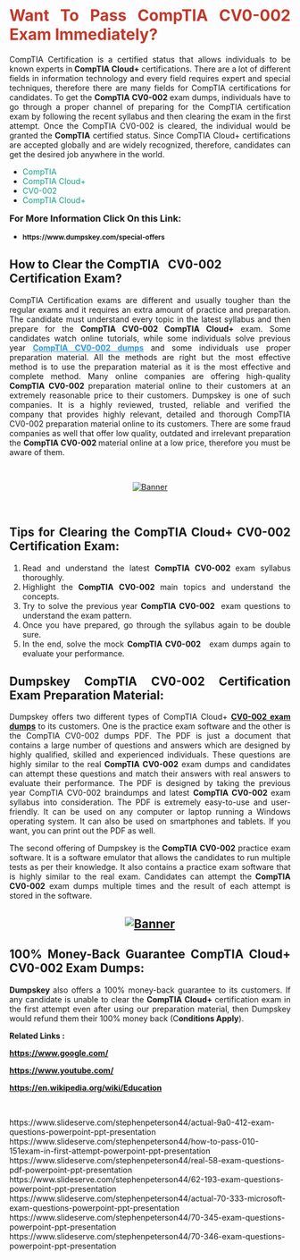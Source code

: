 <h1 style="text-align: justify;"><span style="color:#c0392b;"><strong>Want To Pass CompTIA CV0-002 Exam Immediately?</strong></span></h1>

<p style="text-align: justify;">CompTIA Certification is a certified status that allows individuals to be known experts in<strong> CompTIA Cloud+</strong> certifications. There are a lot of different fields in information technology and every field requires expert and special techniques, therefore there are many fields for CompTIA certifications for candidates. To get the <strong>CompTIA CV0-002 </strong>exam dumps, individuals have to go through a proper channel of preparing for the CompTIA certification exam by following the recent syllabus and then clearing the exam in the first attempt. Once the CompTIA CV0-002 is cleared, the individual would be granted the <strong>CompTIA</strong> certified status. Since CompTIA Cloud+ certifications are accepted globally and are widely recognized, therefore, candidates can get the desired job anywhere in the world.</p>

<ul>
	<li style="text-align: justify;"><span style="color:#16a085;">CompTIA</span></li>
	<li style="text-align: justify;"><span style="color:#16a085;">CompTIA Cloud+  </span></li>
	<li style="text-align: justify;"><span style="color:#16a085;">CV0-002</span></li>
	<li style="text-align: justify;"><span style="color:#16a085;">CompTIA Cloud+</span></li>
</ul>

<p style="text-align: justify;"><span style="font-size:16px;"><strong>For More Information Click On this Link:</strong></span></p>

<ul>
	<li style="text-align: justify;"><span style="font-size:12px;"><strong>https://www.dumpskey.com/special-offers</strong></span></li>
</ul>

<h2><strong>How to Clear the CompTIA   CV0-002 Certification Exam?</strong></h2>

<p style="text-align: justify;">CompTIA Certification exams are different and usually tougher than the regular exams and it requires an extra amount of practice and preparation. The candidate must understand every topic in the latest syllabus and then prepare for the <strong>CompTIA CV0-002 CompTIA Cloud+</strong> exam. Some candidates watch online tutorials, while some individuals solve previous year <a href="https://www.dumpskey.com/comptia/cv0-002-braindumps"><span style="color:#3498db;"><u><strong>CompTIA CV0-002 dumps</strong></u></span></a> and some individuals use proper preparation material. All the methods are right but the most effective method is to use the preparation material as it is the most effective and complete method. Many online companies are offering high-quality <strong>CompTIA CV0-002 </strong>preparation material online to their customers at an extremely reasonable price to their customers. Dumpskey is one of such companies. It is a highly reviewed, trusted, reliable and verified the company that provides highly relevant, detailed and thorough CompTIA CV0-002 preparation material online to its customers. There are some fraud companies as well that offer low quality, outdated and irrelevant preparation the <strong>CompTIA CV0-002 </strong>material online at a low price, therefore you must be aware of them.</p>

<p style="text-align: justify;"> </p>

<p style="text-align: center;"><a href="https://www.dumpskey.com/comptia/cv0-002-braindumps"><img src="http://soperdoper.com/search_portal/uploads/general_banners/1562740316_Untitled_Linked_Comp_01.gif" alt="Banner"/></a></p>

<p style="text-align: center;"> </p>

<h2 style="text-align: justify;"><strong>Tips for Clearing the CompTIA Cloud+ CV0-002 Certification Exam:</strong></h2>

<ol>
	<li style="text-align: justify;">Read and understand the latest <strong>CompTIA CV0-002 </strong>exam syllabus thoroughly.</li>
	<li style="text-align: justify;">Highlight the<strong> CompTIA CV0-002 </strong>main topics and understand the concepts.</li>
	<li style="text-align: justify;">Try to solve the previous year <strong>CompTIA CV0-002 </strong> exam questions to understand the exam pattern.</li>
	<li style="text-align: justify;">Once you have prepared, go through the syllabus again to be double sure.</li>
	<li style="text-align: justify;">In the end, solve the mock <strong>CompTIA CV0-002  </strong> exam dumps again to evaluate your performance.</li>
</ol>

<h2 style="text-align: justify;"><strong>Dumpskey CompTIA CV0-002 Certification Exam Preparation Material:</strong></h2>

<p style="text-align: justify;">Dumpskey offers two different types of CompTIA Cloud+ <strong><a href="https://www.dumpskey.com/comptia/cv0-002-braindumps">CV0-002 exam dumps</a></strong> to its customers. One is the practice exam software and the other is the CompTIA CV0-002 dumps PDF. The PDF is just a document that contains a large number of questions and answers which are designed by highly qualified, skilled and experienced individuals. These questions are highly similar to the real <strong>CompTIA CV0-002</strong> exam dumps and candidates can attempt these questions and match their answers with real answers to evaluate their performance. The PDF is designed by taking the previous year CompTIA CV0-002 braindumps and latest <strong>CompTIA CV0-002 </strong>exam syllabus into consideration. The PDF is extremely easy-to-use and user-friendly. It can be used on any computer or laptop running a Windows operating system. It can also be used on smartphones and tablets. If you want, you can print out the PDF as well.</p>

<p style="text-align: justify;">The second offering of Dumpskey is the<strong> CompTIA CV0-002</strong> practice exam software. It is a software emulator that allows the candidates to run multiple tests as per their knowledge. It also contains a practice exam software that is highly similar to the real exam. Candidates can attempt the<strong> CompTIA CV0-002</strong> exam dumps multiple times and the result of each attempt is stored in the software.</p>

<h2 style="text-align: center;"><a href="https://www.dumpskey.com/comptia/cv0-002-braindumps"><img src="http://soperdoper.com/search_portal/uploads/general_banners/1562743625_8ppZk49y_HM0oke96j0cic4OdOo.jpg" alt="Banner"/></a></h2>

<h2 style="text-align: justify;"><strong>100% Money-Back Guarantee CompTIA Cloud+ CV0-002 Exam Dumps:</strong></h2>

<p style="text-align: justify;"><strong>Dumpskey </strong>also offers a 100% money-back guarantee to its customers. If any candidate is unable to clear the <strong>CompTIA Cloud+ </strong>certification exam in the first attempt even after using our preparation material, then Dumpskey would refund them their 100% money back (C<strong>onditions Apply</strong>).</p>

<p style="text-align: justify;"><strong>Related Links :</strong></p>

<p><a href="https://www.google.com/" rel="noopener noreferrer" target="_blank"><strong>https://www.google.com/</strong></a></p>

<p><a href="https://www.youtube.com/" rel="noopener noreferrer" target="_blank"><strong>https://www.youtube.com/</strong></a></p>

<p><a href="https://en.wikipedia.org/wiki/Education" rel="noopener noreferrer" target="_blank"><strong>https://en.wikipedia.org/wiki/Education</strong></a></p>

<p> </p>
https://www.slideserve.com/stephenpeterson44/actual-9a0-412-exam-questions-powerpoint-ppt-presentation
https://www.slideserve.com/stephenpeterson44/how-to-pass-010-151exam-in-first-attempt-powerpoint-ppt-presentation
https://www.slideserve.com/stephenpeterson44/real-58-exam-questions-pdf-powerpoint-ppt-presentation
https://www.slideserve.com/stephenpeterson44/62-193-exam-questions-powerpoint-ppt-presentation
https://www.slideserve.com/stephenpeterson44/actual-70-333-microsoft-exam-questions-powerpoint-ppt-presentation
https://www.slideserve.com/stephenpeterson44/70-345-exam-questions-powerpoint-ppt-presentation
https://www.slideserve.com/stephenpeterson44/70-346-exam-questions-powerpoint-ppt-presentation
